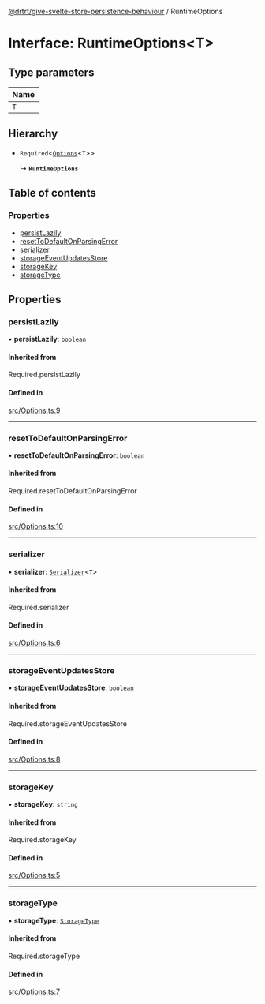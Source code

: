 [@drtrt/give-svelte-store-persistence-behaviour](../README.md) / RuntimeOptions

# Interface: RuntimeOptions\<T\>

## Type parameters

| Name |
| :------ |
| `T` |

## Hierarchy

- `Required`\<[`Options`](Options.md)\<`T`\>\>

  ↳ **`RuntimeOptions`**

## Table of contents

### Properties

- [persistLazily](RuntimeOptions.md#persistlazily)
- [resetToDefaultOnParsingError](RuntimeOptions.md#resettodefaultonparsingerror)
- [serializer](RuntimeOptions.md#serializer)
- [storageEventUpdatesStore](RuntimeOptions.md#storageeventupdatesstore)
- [storageKey](RuntimeOptions.md#storagekey)
- [storageType](RuntimeOptions.md#storagetype)

## Properties

### persistLazily

• **persistLazily**: `boolean`

#### Inherited from

Required.persistLazily

#### Defined in

[src/Options.ts:9](https://github.com/drtrt-org/give-svelte-store-persistence-behaviour/blob/7b005b0/src/Options.ts#L9)

___

### resetToDefaultOnParsingError

• **resetToDefaultOnParsingError**: `boolean`

#### Inherited from

Required.resetToDefaultOnParsingError

#### Defined in

[src/Options.ts:10](https://github.com/drtrt-org/give-svelte-store-persistence-behaviour/blob/7b005b0/src/Options.ts#L10)

___

### serializer

• **serializer**: [`Serializer`](Serializer.md)\<`T`\>

#### Inherited from

Required.serializer

#### Defined in

[src/Options.ts:6](https://github.com/drtrt-org/give-svelte-store-persistence-behaviour/blob/7b005b0/src/Options.ts#L6)

___

### storageEventUpdatesStore

• **storageEventUpdatesStore**: `boolean`

#### Inherited from

Required.storageEventUpdatesStore

#### Defined in

[src/Options.ts:8](https://github.com/drtrt-org/give-svelte-store-persistence-behaviour/blob/7b005b0/src/Options.ts#L8)

___

### storageKey

• **storageKey**: `string`

#### Inherited from

Required.storageKey

#### Defined in

[src/Options.ts:5](https://github.com/drtrt-org/give-svelte-store-persistence-behaviour/blob/7b005b0/src/Options.ts#L5)

___

### storageType

• **storageType**: [`StorageType`](../enums/StorageType.md)

#### Inherited from

Required.storageType

#### Defined in

[src/Options.ts:7](https://github.com/drtrt-org/give-svelte-store-persistence-behaviour/blob/7b005b0/src/Options.ts#L7)
